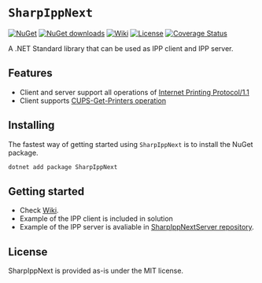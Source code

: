 # `SharpIppNext`

[![NuGet](https://img.shields.io/nuget/v/SharpIppNext.svg)](https://www.nuget.org/packages/SharpIppNext)
[![NuGet downloads](https://img.shields.io/nuget/dt/SharpIppNext.svg)](https://www.nuget.org/packages/SharpIppNext)
[![Wiki](https://img.shields.io/badge/Docs-GitHub%20Wiki-green)](https://github.com/danielklecha/SharpIppNext/wiki)
[![License](https://img.shields.io/badge/license-MIT-green.svg)](https://github.com/danielklecha/SharpIppNext/blob/master/LICENSE.txt)
[![Coverage Status](https://coveralls.io/repos/github/danielklecha/SharpIppNext/badge.svg?branch=master)](https://coveralls.io/github/danielklecha/SharpIppNext?branch=master)

A .NET Standard library that can be used as IPP client and IPP server.

## Features

- Client and server support all operations of [Internet Printing Protocol/1.1](https://tools.ietf.org/html/rfc2911)
- Client supports [CUPS-Get-Printers operation](http://www.cups.org/doc/spec-ipp.html#CUPS_GET_PRINTERS)

## Installing

The fastest way of getting started using `SharpIppNext` is to install the NuGet package.

```csharp
dotnet add package SharpIppNext
```

## Getting started

- Check [Wiki](https://github.com/danielklecha/SharpIppNext/wiki). 
- Example of the IPP client is included in solution
- Example of the IPP server is avaliable in [SharpIppNextServer repository](https://github.com/danielklecha/SharpIppNextServer).


## License

SharpIppNext is provided as-is under the MIT license.